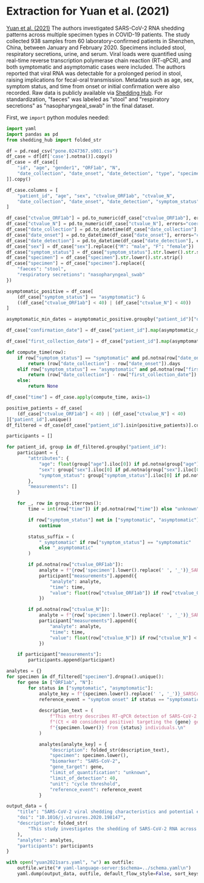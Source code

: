 # Extraction for Yuan et al. (2021)
[Yuan et al. (2021)](https://pmc.ncbi.nlm.nih.gov/articles/PMC7899334/) The authors investigated SARS-CoV-2 RNA shedding patterns across multiple specimen types in COVID-19 patients. The study collected 938 samples from 60 laboratory-confirmed patients in Shenzhen, China, between January and February 2020. Specimens included stool, respiratory secretions, urine, and serum. Viral loads were quantified using real-time reverse transcription polymerase chain reaction (RT-qPCR), and both symptomatic and asymptomatic cases were included. The authors reported that viral RNA was detectable for a prolonged period in stool, raising implications for fecal-oral transmission. Metadata such as age, sex, symptom status, and time from onset or initial confirmation were also recorded. Raw data is publicly available via [Shedding Hub](https://github.com/shedding-hub). For standardization, "faeces" was labeled as "stool" and "respiratory secretions" as "nasopharyngeal_swab" in the final dataset.

First, we `import` python modules needed:

```python
import yaml
import pandas as pd
from shedding_hub import folded_str
```
```python
df = pd.read_csv("pone.0247367.s001.csv")
df_case = df[df['case'].notna()].copy()
df_case = df_case[[
    "id", "age", "gender1", "ORF1ab", "N",
    "date_collection", "date_onset", "date_detection", "type", "specimen"
]].copy()

df_case.columns = [
    "patient_id", "age", "sex", "ctvalue_ORF1ab", "ctvalue_N",
    "date_collection", "date_onset", "date_detection", "symptom_status", "specimen"
]

df_case["ctvalue_ORF1ab"] = pd.to_numeric(df_case["ctvalue_ORF1ab"], errors="coerce")
df_case["ctvalue_N"] = pd.to_numeric(df_case["ctvalue_N"], errors="coerce")
df_case["date_collection"] = pd.to_datetime(df_case["date_collection"], errors="coerce")
df_case["date_onset"] = pd.to_datetime(df_case["date_onset"], errors="coerce")
df_case["date_detection"] = pd.to_datetime(df_case["date_detection"], errors="coerce")
df_case["sex"] = df_case["sex"].replace({"M": "male", "F": "female"})
df_case["symptom_status"] = df_case["symptom_status"].str.lower().str.strip() 
df_case["specimen"] = df_case["specimen"].str.lower().str.strip()
df_case["specimen"] = df_case["specimen"].replace({
    "faeces": "stool",
    "respiratory secretions": "nasopharyngeal_swab"
})

asymptomatic_positive = df_case[
    (df_case["symptom_status"] == "asymptomatic") &
    ((df_case["ctvalue_ORF1ab"] < 40) | (df_case["ctvalue_N"] < 40))
]

asymptomatic_min_dates = asymptomatic_positive.groupby("patient_id")["date_collection"].min()

df_case["confirmation_date"] = df_case["patient_id"].map(asymptomatic_min_dates)

df_case["first_collection_date"] = df_case["patient_id"].map(asymptomatic_min_dates)

def compute_time(row):
    if row["symptom_status"] == "symptomatic" and pd.notna(row["date_onset"]):
        return (row["date_collection"] - row["date_onset"]).days
    elif row["symptom_status"] == "asymptomatic" and pd.notna(row["first_collection_date"]):
        return (row["date_collection"] - row["first_collection_date"]).days
    else:
        return None

df_case["time"] = df_case.apply(compute_time, axis=1)

positive_patients = df_case[
    (df_case["ctvalue_ORF1ab"] < 40) | (df_case["ctvalue_N"] < 40)
]["patient_id"].unique()
df_filtered = df_case[df_case["patient_id"].isin(positive_patients)].copy()

```


```python
participants = []

for patient_id, group in df_filtered.groupby("patient_id"):
    participant = {
        "attributes": {
            "age": float(group["age"].iloc[0]) if pd.notna(group["age"].iloc[0]) else "unknown",
            "sex": group["sex"].iloc[0] if pd.notna(group["sex"].iloc[0]) else "unknown",
            "symptom_status": group["symptom_status"].iloc[0] if pd.notna(group["symptom_status"].iloc[0]) else "unknown"
        },
        "measurements": []
    }

    for _, row in group.iterrows():
        time = int(row["time"]) if pd.notna(row["time"]) else "unknown"

        if row["symptom_status"] not in ["symptomatic", "asymptomatic"]:
            continue

        status_suffix = (
            "_symptomatic" if row["symptom_status"] == "symptomatic"
            else "_asymptomatic"
        )

        if pd.notna(row["ctvalue_ORF1ab"]):
            analyte = f"{row['specimen'].lower().replace(' ', '_')}_SARSCoV2_ORF1ab{status_suffix}"
            participant["measurements"].append({
                "analyte": analyte,
                "time": time,
                "value": float(row["ctvalue_ORF1ab"]) if row["ctvalue_ORF1ab"] < 40 else "negative"
            })

        if pd.notna(row["ctvalue_N"]):
            analyte = f"{row['specimen'].lower().replace(' ', '_')}_SARSCoV2_N{status_suffix}"
            participant["measurements"].append({
                "analyte": analyte,
                "time": time,
                "value": float(row["ctvalue_N"]) if row["ctvalue_N"] < 40 else "negative"
            })

    if participant["measurements"]:
        participants.append(participant)
```


```python
analytes = {}
for specimen in df_filtered["specimen"].dropna().unique():
    for gene in ["ORF1ab", "N"]:
        for status in ["symptomatic", "asymptomatic"]:
            analyte_key = f"{specimen.lower().replace(' ', '_')}_SARSCoV2_{gene}_{status}"
            reference_event = "symptom onset" if status == "symptomatic" else "confirmation date"
            
            description_text = (
                f"This entry describes RT-qPCR detection of SARS-CoV-2 RNA "
                f"(Ct < 40 considered positive) targeting the {gene} gene in "
                f"{specimen.lower()} from {status} individuals.\n"
            )

            analytes[analyte_key] = {
                "description": folded_str(description_text),  
                "specimen": specimen.lower(),
                "biomarker": "SARS-CoV-2",
                "gene_target": gene,
                "limit_of_quantification": "unknown",
                "limit_of_detection": 40,
                "unit": "cycle threshold",
                "reference_event": reference_event
            }

output_data = {
    "title": "SARS-CoV-2 viral shedding characteristics and potential evidence for the priority for faecal specimen testing in diagnosis",
    "doi": "10.1016/j.virusres.2020.198147",
    "description": folded_str(
        "This study investigates the shedding of SARS-CoV-2 RNA across multiple specimen types—including stool, respiratory secretions, urine, and serum—in both symptomatic and asymptomatic COVID-19 patients. It evaluates viral load dynamics and time to clearance across specimen types.\n"
    ),
    "analytes": analytes,
    "participants": participants
}

with open("yuan2021sars.yaml", "w") as outfile:
    outfile.write("# yaml-language-server:$schema=../schema.yaml\n")
    yaml.dump(output_data, outfile, default_flow_style=False, sort_keys=False)
```

